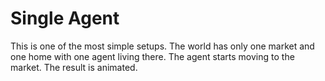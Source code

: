 # Single Agent

This is one of the most simple setups.
The world has only one market and one home with one agent living there.
The agent starts moving to the market.
The result is animated.